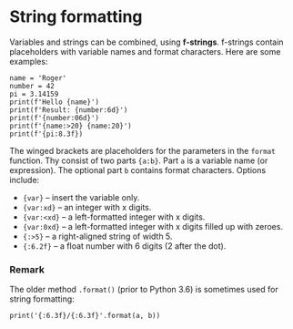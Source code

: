 
# String formatting

Variables and strings can be combined, using **f-strings**. f-strings contain placeholders with variable names and format characters. Here are some examples:

    name = 'Roger'
    number = 42
    pi = 3.14159
    print(f'Hello {name}')
    print(f'Result: {number:6d}')
    print(f'{number:06d}')
    print(f'{name:>20} {name:20}')
    print(f'{pi:8.3f})

The winged brackets are placeholders for the parameters in the `format` function. Thy consist of two parts `{a:b}`.
Part `a` is a variable name (or expression). The optional part `b` contains format characters. Options include:

* `{var}` – insert the variable only.
* `{var:xd}` – an integer with x digits.
* `{var:<xd}` – a left-formatted integer with x digits.
* `{var:0xd}` – a left-formatted integer with x digits filled up with zeroes.
* `{:>5}` – a right-aligned string of width 5.
* `{:6.2f}` – a float number with 6 digits (2 after the dot).

### Remark

The older method `.format()` (prior to Python 3.6) is sometimes used for string formatting:

    print('{:6.3f}/{:6.3f}'.format(a, b))
